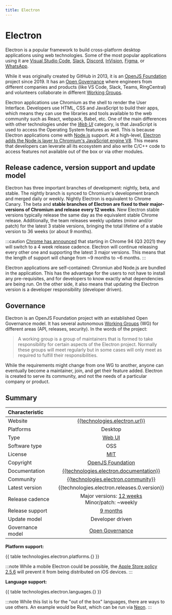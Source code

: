 ```yaml
---
title: Electron
---
```


# Electron

Electron is a popular framework to build cross-platform desktop applications using web
technologies. Some of the most popular applications using it are [Visual Studio Code], [Slack],
[Discord], [InVision], [Figma], or [WhatsApp].

While it was originally created by GitHub in 2013, it is an [OpenJS Foundation][electron-foundation]
project since 2019. It has an [Open Governance] where engineers from different companies and
products (like VS Code, Slack, Teams, RingCentral) and volunteers collaborate in different [Working
Groups].

Electron applications use Chromium as the shell to render the User Interface. Developers
use HTML, CSS and JavaScript to build their apps, which means they can use the libraries and tools
available to the web community such as React, webpack, Babel, etc. One of the main differences with
other technologies under the _[Web UI]_ category, is that JavaScript is used to access the
Operating System features as well. This is because Electron applications come with [Node.js]
support. At a high-level, [Electron adds the Node.js layer to Chromium's JavaScript engine
V8][electron-node]. This means that developers can leverate all its ecosystem and also write C/C++
code to access features not available out of the box or via other modules.

## Release cadence, version support and update model

Electron has three important branches of development: nightly, beta, and stable. The nightly branch
is synced to Chromium's development branch and merged daily or weekly. Nightly Electron is
equivalent to Chrome Canary. The beta and **stable branches of Electron are fixed to their
major-versions of Chromium and release every 12 weeks**. New Electron stable versions typically
release the same day as the equivalent stable Chrome release. Additionally, the team releases weekly
updates (minor and/or patch) for the latest 3 stable versions, bringing the total lifetime of a
stable version to 36 weeks (or about 9 months).

<!-- Insert diagram here -->

:::caution
[Chrome has announced][chrome release cycle] that starting in Chrome 94 (Q3 2021) they will switch
to a 4 week release cadence. Electron will continue releasing every other one and supporting the
latest 3 major versions. This means that the length of support will change from ~9 months to ~6
months.
:::

Electron applications are self-contained: Chromiun abd Node.js are bundled in the application. This
has the advantage for the users to not have to install any pre-requisites, and for developers to
know exactly what dependencies are being run. On the other side, it also means that updating the
Electron version is a developer responsibility (developer driven).

## Governance

Electron is an OpenJS Foundation project with an established Open Governance model. It has several
autonomous [Working Groups] (WG) for different areas (API, releases, security). In the words of the
project:

> A working group is a group of maintainers that is formed to take responsibility for certain
aspects of the Electron project. Normally these groups will meet regularly but in some cases will
only meet as required to fulfill their responsibilities.

While the requirements might change from one WG to another, anyone can eventually become a
maintainer, join, and get their feature added. Electron is created to serve its community, and not
the needs of a particular company or product.

## Summary

| Characteristic |        |
| :------------- | :----: |
| Website | [{{technologies.electron.url}}]({{technologies.electron.url}}) |
| Platforms | Desktop |
| Type | [Web UI] |
| Software type | OSS |
| License | [MIT] |
| Copyright | [OpenJS Foundation][electron-foundation] |
| Documentation | [{{technologies.electron.documentation}}]({{technologies.electron.documentation}}) |
| Community | [{{technologies.electron.community}}]({{technologies.electron.community}}) |
| Latest version | {{technologies.electron.releases.0.version}} |
| Release cadence | Major versions: [12 weeks][release timeline] <br/> Minor/patch: ~weekly |
| Release support | [9 months][release timeline] |
| Update model | Developer driven |
| Governance model | [Open Governance] |

**Platform support:**

{{ table technologies.electron.platforms.{} }}

:::note
While a mobile Electron could be possible, the [Apple Store policy 2.5.6] will prevent it from being
distributed on iOS devices.
:::

**Language support:**

{{ table technologies.electron.languages.{} }}

:::note
While this list is for the "out of the box" languages, there are ways to use others. An example
would be Rust, which can be run via [Neon].
:::

<!-- Ref links -->

[Apple Store policy 2.5.6]: https://developer.apple.com/app-store/review/guidelines/
[chrome release cycle]: https://blog.chromium.org/2021/03/speeding-up-release-cycle.html
[Discord]: https://discord.com/
[electron-foundation]: https://openjsf.org/blog/2019/12/11/electron-joins-the-openjs-foundation/
[electron-node]: https://www.electronjs.org/blog/electron-internals-using-node-as-a-library
[Figma]: https://www.figma.com/
[InVision]: https://www.invisionapp.com/
[MIT]: https://github.com/electron/electron/blob/main/LICENSE
[Neon]: https://github.com/neon-bindings/neon
[Node.js]: https://nodejs.org
[Open Governance]: https://github.com/electron/governance
[release timeline]: https://www.electronjs.org/docs/tutorial/electron-timelines
[Slack]: https://slack.com/
[Visual Studio Code]: https://code.visualstudio.com/
[Web UI]: ./web-ui.md
[WhatsApp]: https://www.whatsapp.com/
[Working Groups]: https://github.com/electron/governance#working-groups
